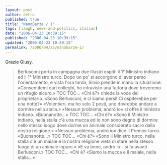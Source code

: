 ```yaml
---
layout: post
author: detro
published: true
title: "NanoBarze / 1"
tags: [laugh, news-and-politics, italian]
date: "2006-04-23 10:39:15"
published: "2006-04-23 10:39:15"
updated: "2006-04-23 10:39:15"
permalink: /2006/04/23/nanobarze-1/
---
```


Grazie Giusy.

<blockquote>Berlusconi porta in campagna due illustri ospiti: il 1° Ministro indiano ed il 1° Ministro turco. Dopo un po' si accorgono di aver perso l'orientamento, e vista l'ora tarda, Silvio prende in mano la situazione.
&laquo;Consentitemi cari colleghi, ho intravisto una fattoria dove troveremo un rifugio sicuro.&raquo;
TOC TOC...
&laquo;Chi è?&raquo; chiede la voce del proprietario.
&laquo;Sono Berlusconi, e ci siamo persi! Ci ospiterebbe per una notte?&raquo;
&laquo;Volentieri, ma ho solo 2 posti, uno dovrebbe andare a dormire nella stalla.&raquo;
&laquo;Nessun problema, andrò io&raquo; si offre il ministro indiano.
&laquo;Buonanotte...&raquo;
TOC TOC...
&laquo;Chi è?&raquo;
&laquo;Sono il Ministro indiano, nella stalla c'è una mucca ed io non sono degno di dormire nello stesso luogo dove dorme un animale considerato sacro dalla nostra religione.&raquo;
&laquo;Nessun problema, andrò io&raquo; dice il Premier turco.
&laquo;Buonanotte...&raquo;
TOC TOC...
&laquo;Chi è?&raquo;
&laquo;Sono il Ministro turco, nella stalla c'è un maiale e la nostra religione vieta di stare nella stesso luogo di un animale inpuro.&raquo;
&laquo;E va bene, andrò io - si fa avanti Berlusconi.&raquo;
TOC TOC...
&laquo;Chi è?
&laquo;Siamo la mucca e il maiale, nella stalla...&raquo;
</blockquote>


